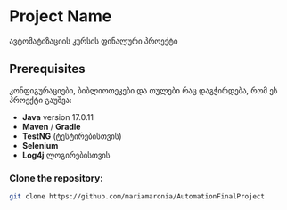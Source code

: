 # Project Name

ავტომატიზაციის კურსის ფინალური პროექტი

## Prerequisites

კონფიგურაციები, ბიბლიოთეკები და თულები რაც დაგჭირდება, რომ ეს პროექტი გაუშვა:
- **Java** version 17.0.11
- **Maven** / **Gradle**
- **TestNG** (ტესტირებისთვის)
- **Selenium** 
- **Log4j** ლოგირებისთვის


### Clone the repository:
```bash
git clone https://github.com/mariamaronia/AutomationFinalProject